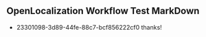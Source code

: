 ## OpenLocalization Workflow Test MarkDown
* 23301098-3d89-44fe-88c7-bcf856222cf0 thanks!

<!--HONumber=Jul16_HO2-->


